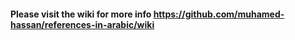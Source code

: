 #### Please visit the wiki for more info https://github.com/muhamed-hassan/references-in-arabic/wiki
